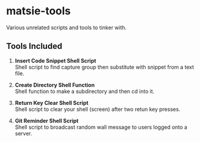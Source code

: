# matsie-tools
Various unrelated scripts and tools to tinker with.

## Tools Included
1. **Insert Code Snippet Shell Script**<br/>
Shell script to find capture group then substitute with snippet from a text file.

2. **Create Directory Shell Function**<br/>
Shell function to make a subdirectory and then cd into it.

3. **Return Key Clear Shell Script**<br/>
Shell script to clear your shell (screen) after two retun key presses.

4. **Git Reminder Shell Script**<br/>
Shell script to broadcast random wall message to users logged onto a server.

